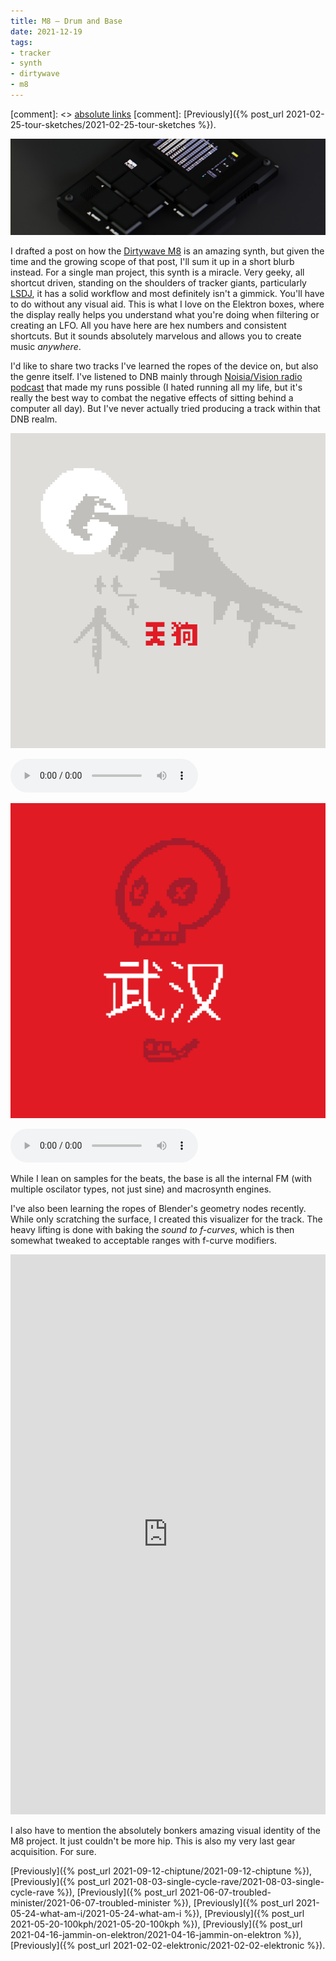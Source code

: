 ```yaml
---
title: M8 — Drum and Base
date: 2021-12-19
tags:
- tracker
- synth
- dirtywave
- m8
---
```


[comment]: <> <a href="{{ site.url }}{{ page.url }}">absolute links</a>
[comment]: [Previously]({% post_url 2021-02-25-tour-sketches/2021-02-25-tour-sketches %}).

![M8](m8.jpg)

I drafted a post on how the [Dirtywave M8](https://dirtywave.com/) is an amazing synth, but given the time and the growing scope of that post, I'll sum it up in a short blurb instead. For a single man project, this synth is a miracle. Very geeky, all shortcut driven, standing on the shoulders of tracker giants, particularly [LSDJ](https://www.littlesounddj.com/lsd/index.php), it has a solid workflow and most definitely isn't a gimmick. You'll have to do without any visual aid. This is what I love on the Elektron boxes, where the display really helps you understand what you're doing when filtering or creating an LFO. All you have here are hex numbers and consistent shortcuts. But it sounds absolutely marvelous and allows you to create music *anywhere*.

I'd like to share two tracks I've learned the ropes of the device on, but also the genre itself. I've listened to DNB mainly through [Noisia/Vision radio podcast](https://soundcloud.com/visionrecordings) that made my runs possible (I hated running all my life, but it's really the best way to combat the negative effects of sitting behind a computer all day). But I've never actually tried producing a track within that DNB realm.

[![Tengu](Tengu.png)](https://jimmac.bandcamp.com/track/tengu)

<audio controls>
<source src="Tengu.mp3" type="audio/mpeg">
<source src="Tengu.aac" type="audio/aac">
<a href="https://jimmac.bandcamp.com/track/tengu">Tengu on Bandcamp</a>.
</audio>

![Woohan](Woohan.jpg)

<audio controls>
<source src="Woohan.mp3" type="audio/mpeg">
<source src="Woohan.aac" type="audio/aac">
<a href="https://jimmac.bandcamp.com/album/woohan">Woohan on Bandcamp</a>.
</audio>

While I lean on samples for the beats, the base is all the internal FM (with multiple oscilator types, not just sine) and macrosynth engines.

I've also been learning the ropes of Blender's geometry nodes recently. While only scratching the surface, I created this visualizer for the track. The heavy lifting is done with baking the *sound to f-curves*, which is then somewhat tweaked to acceptable ranges with f-curve modifiers.

<iframe title="vimeo-player" src="https://player.vimeo.com/video/656135032?h=198d1aba55" width="100%" style="aspect-ratio: 9 / 16" frameborder="0" allowfullscreen></iframe>

I also have to mention the absolutely bonkers amazing visual identity of the M8 project. It just couldn't be more hip. This is also my very last gear acquisition. For sure.

[Previously]({% post_url  2021-09-12-chiptune/2021-09-12-chiptune %}),
[Previously]({% post_url  2021-08-03-single-cycle-rave/2021-08-03-single-cycle-rave %}),
[Previously]({% post_url  2021-06-07-troubled-minister/2021-06-07-troubled-minister %}),
[Previously]({% post_url  2021-05-24-what-am-i/2021-05-24-what-am-i %}),
[Previously]({% post_url  2021-05-20-100kph/2021-05-20-100kph %}),
[Previously]({% post_url  2021-04-16-jammin-on-elektron/2021-04-16-jammin-on-elektron %}),
[Previously]({% post_url 2021-02-02-elektronic/2021-02-02-elektronic %}).